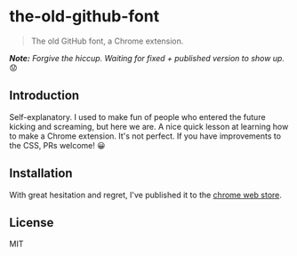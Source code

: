 # the-old-github-font

> The old GitHub font, a Chrome extension.

***Note:*** *Forgive the hiccup. Waiting for fixed + published version to show up.* 😟

## Introduction

Self-explanatory. I used to make fun of people who entered the future kicking and screaming, but here we are. A nice quick lesson at learning how to make a Chrome extension. It's not perfect. If you have improvements to the CSS, PRs welcome! 😀

## Installation

With great hesitation and regret, I've published it to the [chrome web store](https://chrome.google.com/webstore/detail/the-old-github-font/gklibcblhkjlfhfelnbelngjciflknhp).

## License

MIT
